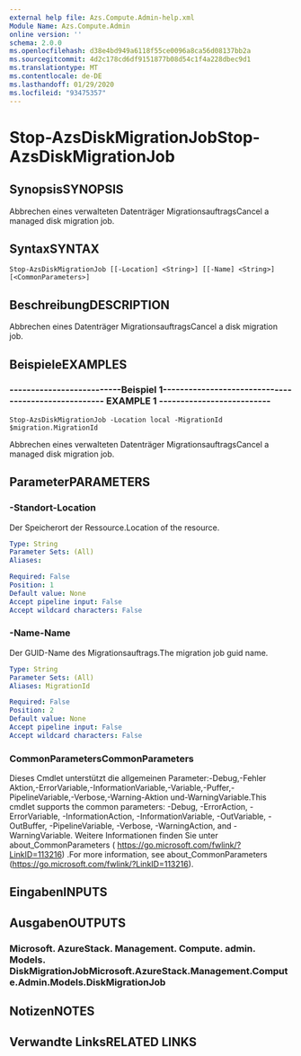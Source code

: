 ```yaml
---
external help file: Azs.Compute.Admin-help.xml
Module Name: Azs.Compute.Admin
online version: ''
schema: 2.0.0
ms.openlocfilehash: d38e4bd949a6118f55ce0096a8ca56d08137bb2a
ms.sourcegitcommit: 4d2c178cd6df9151877b08d54c1f4a228dbec9d1
ms.translationtype: MT
ms.contentlocale: de-DE
ms.lasthandoff: 01/29/2020
ms.locfileid: "93475357"
---
```

# <span data-ttu-id="6ba2b-101">Stop-AzsDiskMigrationJob</span><span class="sxs-lookup"><span data-stu-id="6ba2b-101">Stop-AzsDiskMigrationJob</span></span>

## <span data-ttu-id="6ba2b-102">Synopsis</span><span class="sxs-lookup"><span data-stu-id="6ba2b-102">SYNOPSIS</span></span>
<span data-ttu-id="6ba2b-103">Abbrechen eines verwalteten Datenträger Migrationsauftrags</span><span class="sxs-lookup"><span data-stu-id="6ba2b-103">Cancel a managed disk migration job.</span></span>

## <span data-ttu-id="6ba2b-104">Syntax</span><span class="sxs-lookup"><span data-stu-id="6ba2b-104">SYNTAX</span></span>

```
Stop-AzsDiskMigrationJob [[-Location] <String>] [[-Name] <String>] [<CommonParameters>]
```

## <span data-ttu-id="6ba2b-105">Beschreibung</span><span class="sxs-lookup"><span data-stu-id="6ba2b-105">DESCRIPTION</span></span>
<span data-ttu-id="6ba2b-106">Abbrechen eines Datenträger Migrationsauftrags</span><span class="sxs-lookup"><span data-stu-id="6ba2b-106">Cancel a disk migration job.</span></span>

## <span data-ttu-id="6ba2b-107">Beispiele</span><span class="sxs-lookup"><span data-stu-id="6ba2b-107">EXAMPLES</span></span>

### <span data-ttu-id="6ba2b-108">--------------------------Beispiel 1--------------------------</span><span class="sxs-lookup"><span data-stu-id="6ba2b-108">-------------------------- EXAMPLE 1 --------------------------</span></span>
```
Stop-AzsDiskMigrationJob -Location local -MigrationId $migration.MigrationId
```

<span data-ttu-id="6ba2b-109">Abbrechen eines verwalteten Datenträger Migrationsauftrags</span><span class="sxs-lookup"><span data-stu-id="6ba2b-109">Cancel a managed disk migration job.</span></span>

## <span data-ttu-id="6ba2b-110">Parameter</span><span class="sxs-lookup"><span data-stu-id="6ba2b-110">PARAMETERS</span></span>

### <span data-ttu-id="6ba2b-111">-Standort</span><span class="sxs-lookup"><span data-stu-id="6ba2b-111">-Location</span></span>
<span data-ttu-id="6ba2b-112">Der Speicherort der Ressource.</span><span class="sxs-lookup"><span data-stu-id="6ba2b-112">Location of the resource.</span></span>

```yaml
Type: String
Parameter Sets: (All)
Aliases: 

Required: False
Position: 1
Default value: None
Accept pipeline input: False
Accept wildcard characters: False
```

### <span data-ttu-id="6ba2b-113">-Name</span><span class="sxs-lookup"><span data-stu-id="6ba2b-113">-Name</span></span>
<span data-ttu-id="6ba2b-114">Der GUID-Name des Migrationsauftrags.</span><span class="sxs-lookup"><span data-stu-id="6ba2b-114">The migration job guid name.</span></span>

```yaml
Type: String
Parameter Sets: (All)
Aliases: MigrationId

Required: False
Position: 2
Default value: None
Accept pipeline input: False
Accept wildcard characters: False
```

### <span data-ttu-id="6ba2b-115">CommonParameters</span><span class="sxs-lookup"><span data-stu-id="6ba2b-115">CommonParameters</span></span>
<span data-ttu-id="6ba2b-116">Dieses Cmdlet unterstützt die allgemeinen Parameter:-Debug,-Fehler Aktion,-ErrorVariable,-InformationVariable,-Variable,-Puffer,-PipelineVariable,-Verbose,-Warning-Aktion und-WarningVariable.</span><span class="sxs-lookup"><span data-stu-id="6ba2b-116">This cmdlet supports the common parameters: -Debug, -ErrorAction, -ErrorVariable, -InformationAction, -InformationVariable, -OutVariable, -OutBuffer, -PipelineVariable, -Verbose, -WarningAction, and -WarningVariable.</span></span> <span data-ttu-id="6ba2b-117">Weitere Informationen finden Sie unter about_CommonParameters ( https://go.microsoft.com/fwlink/?LinkID=113216) .</span><span class="sxs-lookup"><span data-stu-id="6ba2b-117">For more information, see about_CommonParameters (https://go.microsoft.com/fwlink/?LinkID=113216).</span></span>

## <span data-ttu-id="6ba2b-118">Eingaben</span><span class="sxs-lookup"><span data-stu-id="6ba2b-118">INPUTS</span></span>

## <span data-ttu-id="6ba2b-119">Ausgaben</span><span class="sxs-lookup"><span data-stu-id="6ba2b-119">OUTPUTS</span></span>

### <span data-ttu-id="6ba2b-120">Microsoft. AzureStack. Management. Compute. admin. Models. DiskMigrationJob</span><span class="sxs-lookup"><span data-stu-id="6ba2b-120">Microsoft.AzureStack.Management.Compute.Admin.Models.DiskMigrationJob</span></span>

## <span data-ttu-id="6ba2b-121">Notizen</span><span class="sxs-lookup"><span data-stu-id="6ba2b-121">NOTES</span></span>

## <span data-ttu-id="6ba2b-122">Verwandte Links</span><span class="sxs-lookup"><span data-stu-id="6ba2b-122">RELATED LINKS</span></span>


